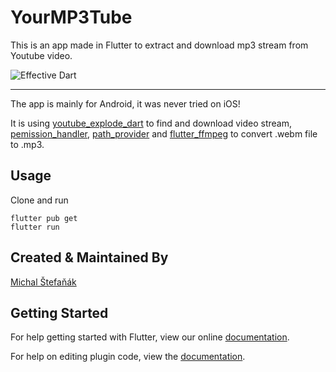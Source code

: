 # YourMP3Tube

This is an app made in Flutter to extract and download mp3 stream from Youtube video.

![Effective Dart](https://img.shields.io/badge/style-effective_dart-40c4ff.svg)

---

The app is mainly for Android, it was never tried on iOS!

It is using [youtube_explode_dart](https://pub.dev/packages/youtube_explode_dart) to find and download video stream, [pemission_handler](https://pub.dev/packages/permission_handler), [path_provider](https://pub.dev/packages/path_provider) and [flutter_ffmpeg](https://pub.dev/packages/flutter_ffmpeg) to convert .webm file to .mp3. 

## Usage
Clone and run 
```shell
flutter pub get
flutter run
```

## Created & Maintained By

[Michal Štefaňák](https://github.com/Infael)

## Getting Started

For help getting started with Flutter, view our online
[documentation](http://flutter.io/).

For help on editing plugin code, view the [documentation](https://flutter.io/platform-plugins/#edit-code).
